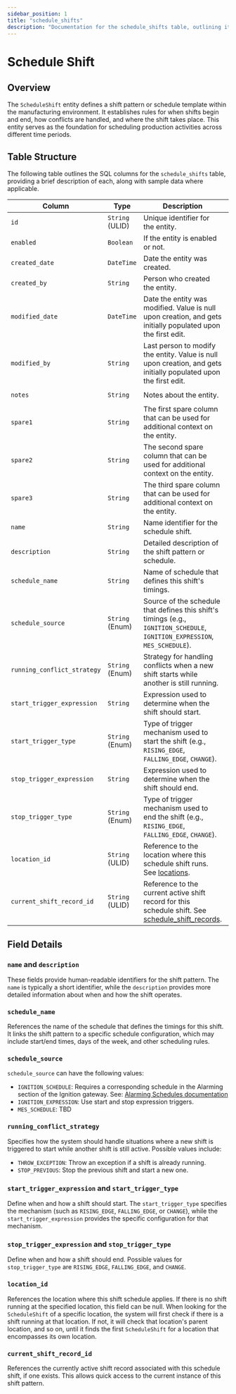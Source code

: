 ```yaml
---
sidebar_position: 1
title: "schedule_shifts"
description: "Documentation for the schedule_shifts table, outlining its columns and structure."
---
```


# Schedule Shift

## Overview

The `ScheduleShift` entity defines a shift pattern or schedule template within the manufacturing environment. It establishes rules for when shifts begin and end, how conflicts are handled, and where the shift takes place. This entity serves as the foundation for scheduling production activities across different time periods.

## Table Structure

The following table outlines the SQL columns for the `schedule_shifts` table, providing a brief description of each, along with sample data where applicable.

| Column                      | Type              | Description                                                                                                                                        | Example                             |
|-----------------------------|-------------------|----------------------------------------------------------------------------------------------------------------------------------------------------|-------------------------------------|
| `id`                        | `String` (ULID)   | Unique identifier for the entity.                                                                                                                  | `01JAP8RJBN-8ZTPXSGY-J9GSDPE1`      |
| `enabled`                   | `Boolean`         | If the entity is enabled or not.                                                                                                                   | `true`                              |
| `created_date`              | `DateTime`        | Date the entity was created.                                                                                                                       | `2024-12-31T19:48:44Z`              |
| `created_by`                | `String`          | Person who created the entity.                                                                                                                     | `TamakiMES`                         |
| `modified_date`             | `DateTime`        | Date the entity was modified. Value is null upon creation, and gets initially populated upon the first edit.                                       | `2024-12-31T19:48:44Z`              |
| `modified_by`               | `String`          | Last person to modify the entity. Value is null upon creation, and gets initially populated upon the first edit.                                   | `TamakiMES`                         |
| `notes`                     | `String`          | Notes about the entity.                                                                                                                            | `This entity has these extra notes` |
| `spare1`                    | `String`          | The first spare column that can be used for additional context on the entity.                                                                      | `some extra context 1`              |
| `spare2`                    | `String`          | The second spare column that can be used for additional context on the entity.                                                                     | `some extra context 2`              |
| `spare3`                    | `String`          | The third spare column that can be used for additional context on the entity.                                                                      | `some extra context 3`              |
| `name`                      | `String`          | Name identifier for the schedule shift.                                                                                                            | `Morning Shift`                     |
| `description`               | `String`          | Detailed description of the shift pattern or schedule.                                                                                             | `Morning shift Monday-Friday`       |
| `schedule_name`             | `String`          | Name of schedule that defines this shift's timings.                                                                                                | `Weekday Schedule`                  |
| `schedule_source`           | `String` (Enum)   | Source of the schedule that defines this shift's timings (e.g., `IGNITION_SCHEDULE`, `IGNITION_EXPRESSION`, `MES_SCHEDULE`).                       | `IGNITION_SCHEDULE`                 |
| `running_conflict_strategy` | `String` (Enum)   | Strategy for handling conflicts when a new shift starts while another is still running.                                                            | `STOP_PREVIOUS`                     |
| `start_trigger_expression`  | `String`          | Expression used to determine when the shift should start.                                                                                          | `0 0 6 * * 1-5`                     |
| `start_trigger_type`        | `String` (Enum)   | Type of trigger mechanism used to start the shift (e.g., `RISING_EDGE`, `FALLING_EDGE`, `CHANGE`).                                                 | `RISING_EDGE`                       |
| `stop_trigger_expression`   | `String`          | Expression used to determine when the shift should end.                                                                                            | `0 0 14 * * 1-5`                    |
| `stop_trigger_type`         | `String` (Enum)   | Type of trigger mechanism used to end the shift (e.g., `RISING_EDGE`, `FALLING_EDGE`, `CHANGE`).                                                   | `FALLING_EDGE`                      |
| `location_id`               | `String` (ULID)   | Reference to the location where this schedule shift runs. See [locations](../location-model/location).                                             | `01JAP8RJBN-8ZTPXSGY-J9GSDPE1`      |
| `current_shift_record_id`   | `String` (ULID)   | Reference to the current active shift record for this schedule shift. See [schedule_shift_records](../schedule-shift-model/schedule-shift-record). | `01JAP8RJBN-8ZTPXSGY-J9GSDPE1`      |

## Field Details

### `name` and `description`

These fields provide human-readable identifiers for the shift pattern. The `name` is typically a short identifier, while the `description` provides more detailed information about when and how the shift operates.

### `schedule_name`

References the name of the schedule that defines the timings for this shift. It links the shift pattern to a specific schedule configuration, which may include start/end times, days of the week, and other scheduling rules.

### `schedule_source`

`schedule_source` can have the following values:
- `IGNITION_SCHEDULE`: Requires a corresponding schedule in the Alarming section of the Ignition gateway. See: [Alarming Schedules documentation](https://www.docs.inductiveautomation.com/docs/8.1/platform/alarming/alarming-schedules)
- `IGNITION_EXPRESSION`: Use start and stop expression triggers.
- `MES_SCHEDULE`: TBD

### `running_conflict_strategy`

Specifies how the system should handle situations where a new shift is triggered to start while another shift is still active. Possible values include:

- `THROW_EXCEPTION`: Throw an exception if a shift is already running.
- `STOP_PREVIOUS`: Stop the previous shift and start a new one.

### `start_trigger_expression` and `start_trigger_type`

Define when and how a shift should start. The `start_trigger_type` specifies the mechanism (such as `RISING_EDGE`, `FALLING_EDGE`, or `CHANGE`), while the `start_trigger_expression` provides the specific configuration for that mechanism.

### `stop_trigger_expression` and `stop_trigger_type`

Define when and how a shift should end. Possible values for `stop_trigger_type` are `RISING_EDGE`, `FALLING_EDGE`, and `CHANGE`.

### `location_id`

References the location where this shift schedule applies. If there is no shift running at the specified location, this field can be null. When looking for the `ScheduleShift` of a specific location, the system will first check if there is a shift running at that location. If not, it will check that location's parent location, and so on, until it finds the first `ScheduleShift` for a location that encompasses its own location.

### `current_shift_record_id`

References the currently active shift record associated with this schedule shift, if one exists. This allows quick access to the current instance of this shift pattern.
